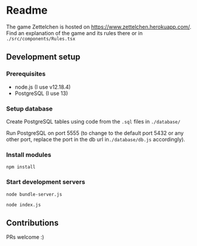 # Readme

The game Zettelchen is hosted on https://www.zettelchen.herokuapp.com/. Find an explanation of the game and its rules there or in `./src/components/Rules.tsx`

## Development setup

### Prerequisites
- node.js (I use v12.18.4)
- PostgreSQL (I use 13)

### Setup database 
Create PostgreSQL tables using code from the `.sql` files in  `./database/` 

Run PostgreSQL on port 5555 (to change to the default port 5432 or any other port, replace the port in the db url in`./database/db.js` accordingly).

### Install modules
`npm install`

### Start development servers
`node bundle-server.js`

`node index.js`

## Contributions

PRs welcome :)

 
